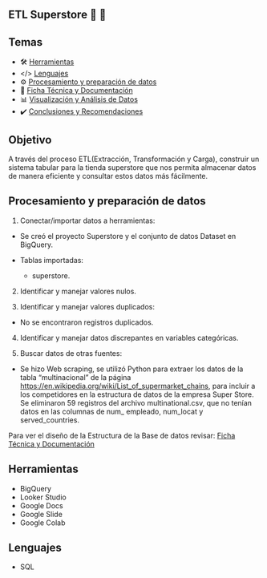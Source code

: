 ## ETL Superstore :department_store: :shopping_cart:

## Temas

- :hammer_and_wrench: [Herramientas](#herramientas)
- </> [Lenguajes](#lenguajes)
- :gear: [Procesamiento y preparación de datos](#procesamiento-y-preparación-de-datos)
- :memo: [Ficha Técnica y Documentación](/Ficha_Tecnica/README.md)
- :bar_chart: [Visualización y Análisis de Datos](/Visualizacion/README.md)
- :heavy_check_mark: [Conclusiones y Recomendaciones](/Presentacion/README.md)


## Objetivo

A través del proceso ETL(Extracción, Transformación y Carga), construir un sistema tabular para la tienda superstore que nos permita almacenar datos de manera eficiente y consultar estos datos más fácilmente.

   
## Procesamiento y preparación de datos

1. Conectar/importar datos a herramientas:

* Se creó el proyecto Superstore y el conjunto de datos Dataset en BigQuery.

* Tablas importadas: 

    - superstore.

2. Identificar y manejar valores nulos.

3. Identificar y manejar valores duplicados:

* No se encontraron registros duplicados.

4. Identificar y manejar datos discrepantes en variables categóricas.

5. Buscar datos de otras fuentes:

* Se hizo Web scraping, se utilizó Python para extraer los datos de la tabla “multinacional” de la página https://en.wikipedia.org/wiki/List_of_supermarket_chains, para incluir a los competidores en la estructura de datos de la empresa Super Store. Se eliminaron 59 registros  del archivo multinational.csv, que no tenían datos en las columnas de num_ empleado,  num_locat y  served_countries.

Para ver el diseño de la Estructura de la Base de datos revisar: [Ficha Técnica y Documentación](/Ficha_Tecnica/MER_Supestore.pdf)

## Herramientas

* BigQuery
* Looker Studio
* Google Docs
* Google Slide
* Google Colab

## Lenguajes

* SQL




